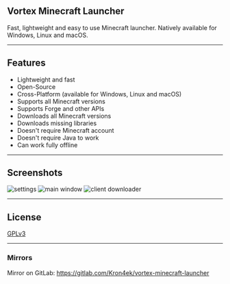 ## Vortex Minecraft Launcher

Fast, lightweight and easy to use Minecraft launcher. Natively available for Windows, Linux and macOS.

---

## Features

* Lightweight and fast
* Open-Source
* Cross-Platform (available for Windows, Linux and macOS)
* Supports all Minecraft versions
* Supports Forge and other APIs
* Downloads all Minecraft versions
* Downloads missing libraries
* Doesn't require Minecraft account
* Doesn't require Java to work
* Can work fully offline

---

## Screenshots

![settings](https://i.imgur.com/dkiweug.png)
![main window](https://i.imgur.com/pd2tnnK.png)
![client downloader](https://i.imgur.com/1QTjiDw.png)

---

## License

[GPLv3](https://github.com/Kron4ek/minecraft-vortex-launcher/blob/master/LICENSE.txt)

---

### Mirrors

Mirror on GitLab: https://gitlab.com/Kron4ek/vortex-minecraft-launcher
